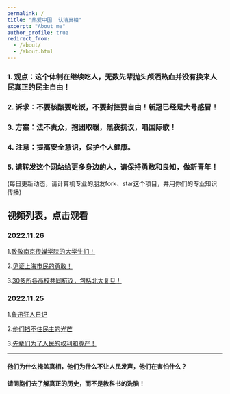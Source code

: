 ```yaml
---
permalink: /
title: "热爱中国  认清真相"
excerpt: "About me"
author_profile: true
redirect_from: 
  - /about/
  - /about.html
---
```



### 1. 观点：这个体制在继续吃人，无数先辈抛头颅洒热血并没有换来人民真正的民主自由！

### 2. 诉求：不要核酸要吃饭，不要封控要自由！新冠已经是大号感冒！

### 3. 方案：法不责众，抱团取暖，黑夜抗议，唱国际歌！

### 4. 注意：提高安全意识，保护个人健康。

### 5. 请转发这个网站给更多身边的人，请保持勇敢和良知，做新青年！


(每日更新动态，请计算机专业的朋友fork、star这个项目，并用你们的专业知识传播)



## 视频列表，点击观看

### 2022.11.26

1.[致敬南京传媒学院的大学生们！](https://LoveChina-RememberTruth.github.io/loveChina.github.io/files/202211261.mp4)

2.[见证上海市民的勇敢！](https://LoveChina-RememberTruth.github.io/loveChina.github.io/files/202211263.mp4)

3.[30多所各高校共同抗议，包括北大复旦！](https://LoveChina-RememberTruth.github.io/loveChina.github.io/files/202211262.mp4)


### 2022.11.25
<!-- ------ -->
1.[鲁迅狂人日记](https://LoveChina-RememberTruth.github.io/loveChina.github.io/files/202211251.mp4)

2.[他们挡不住民主的光芒](https://LoveChina-RememberTruth.github.io/loveChina.github.io/files/202211254.mp4)

3.[先辈们为了人民的权利和尊严！](https://LoveChina-RememberTruth.github.io/loveChina.github.io/files/202211252.mp4)


------
#### 他们为什么掩盖真相，他们为什么不让人民发声，他们在害怕什么？
#### 请同胞们去了解真正的历史，而不是教科书的洗脑！


